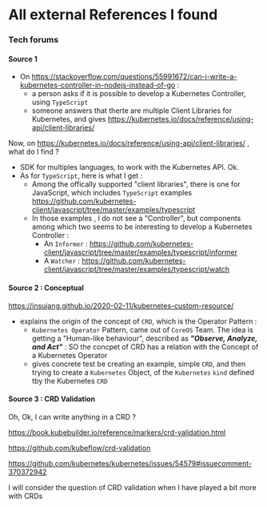 # All external References I found

### Tech forums


#### Source 1

* On https://stackoverflow.com/questions/55991672/can-i-write-a-kubernetes-controller-in-nodejs-instead-of-go :
  * a person asks if it is possible to develop a Kubernetes Controller, using `TypeScript`
  * someone answers that therte are multiple Client Libraries for Kubernetes, and gives https://kubernetes.io/docs/reference/using-api/client-libraries/


Now, on https://kubernetes.io/docs/reference/using-api/client-libraries/ , what do I find ?
* SDK for multiples languages, to work with the Kubernetes API. Ok.
* As for `TypeScript`, here is what I get :
  * Among the offically supported "client libraries", there is one for JavaScript, which includes `TypeScript` examples https://github.com/kubernetes-client/javascript/tree/master/examples/typescript
  * In those examples , I do not see a "Controller", but components among which two seems to be interesting to develop a Kubernetes Controller :
    * An `Informer` : https://github.com/kubernetes-client/javascript/tree/master/examples/typescript/informer
    * A `Watcher` : https://github.com/kubernetes-client/javascript/tree/master/examples/typescript/watch

#### Source 2 : Conceptual

https://insujang.github.io/2020-02-11/kubernetes-custom-resource/

* explains the origin of the concept of `CRD`, which is the Operator Pattern :
  * `Kubernetes Operator` Pattern, came out of `CoreOS` Team. The idea is getting a "Human-like behaviour", described as _**"Observe, Analyze, and Act"**_ :  SO the concpet of CRD has a relation with the Concept of a Kubernetes Operator
  * gives concrete test be creating an example, simple `CRD`, and then trying to create a `Kubernetes` Object, of the `Kubernetes` `kind` defined tby the Kubernetes `CRD`



#### Source 3 : CRD Validation

Oh, Ok, I can write anything in a CRD ?

https://book.kubebuilder.io/reference/markers/crd-validation.html

https://github.com/kubeflow/crd-validation

https://github.com/kubernetes/kubernetes/issues/54579#issuecomment-370372942

I will consider the question of CRD validation when I have played a bit more with CRDs
